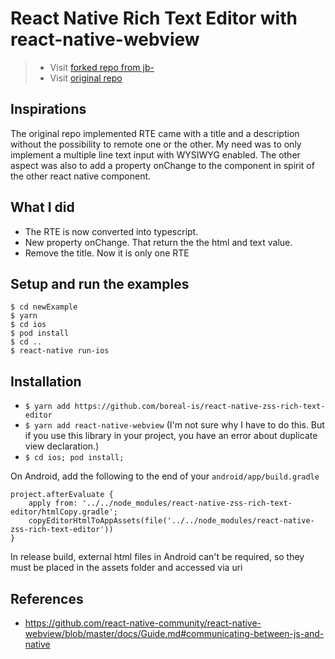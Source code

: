 # React Native Rich Text Editor with react-native-webview

> - Visit [forked repo from jb-](https://github.com/jb-/react-native-zss-rich-text-editor)
> - Visit [original repo](https://github.com/wix/react-native-zss-rich-text-editor) 

## Inspirations

The original repo implemented RTE came with a title and a description without the possibility to remote one or the other. My need was to only implement a multiple line text input with WYSIWYG enabled. The other aspect was also to add a property onChange to the component in spirit of the other react native component. 

## What I did
- The RTE is now converted into typescript.
- New property onChange. That return the the html and text value.
- Remove the title. Now it is only one RTE

## Setup and run the examples
```
$ cd newExample
$ yarn
$ cd ios
$ pod install
$ cd ..
$ react-native run-ios
```

## Installation

* `$ yarn add https://github.com/boreal-is/react-native-zss-rich-text-editor`
* `$ yarn add react-native-webview` (I'm not sure why I have to do this. But if you use this library in your project, you have an error about duplicate view declaration.)
* `$ cd ios; pod install;`

On Android, add the following to the end of your `android/app/build.gradle`
```
project.afterEvaluate {
    apply from: '../../node_modules/react-native-zss-rich-text-editor/htmlCopy.gradle';
    copyEditorHtmlToAppAssets(file('../../node_modules/react-native-zss-rich-text-editor'))
}
```
In release build, external html files in Android can't be required, so they must be placed in the assets folder and accessed via uri

## References

* https://github.com/react-native-community/react-native-webview/blob/master/docs/Guide.md#communicating-between-js-and-native
